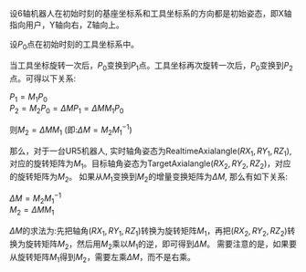 设6轴机器人在初始时刻的基座坐标系和工具坐标系的方向都是初始姿态，即X轴指向用户，Y轴向右，Z轴向上。


设$P_0$点在初始时刻的工具坐标系中。


当工具坐标旋转一次后，$P_0$变换到$P_1$点。工具坐标再次旋转一次后，$P_0$变换到$P_2$点。可得以下关系:

$P_1=M_1P_0$  
$P_2=M_2P_0=\Delta MP_1=\Delta MM_1P_0$  

则$M_2=\Delta MM_1$  (即:$\Delta M=M_2M_1^{-1}$)  


那么，对于一台UR5机器人, 实时轴角姿态为RealtimeAxialangle$(RX_1,RY_1,RZ_1)$,对应的旋转矩阵为$M_1$。目标轴角姿态为TargetAxialangle$(RX_2,RY_2,RZ_2)$，对应的旋转矩阵为$M_2$。 如果从$M_1$变换到$M_2$的增量变换矩阵为$\Delta M$, 那么有如下关系:  

$\Delta M=M_2M_1^{-1}$  
$M_2=\Delta MM_1$  

$\Delta M$的求法为:先把轴角$(RX_1,RY_1,RZ_1)$转换为旋转矩阵$M_1$，再把$(RX_2,RY_2,RZ_2)$转换为旋转矩阵$M_2$，然后用$M_2$乘以$M_1$的逆，即可得到$\Delta M$。 需要注意的是，如果要从旋转矩阵$M_1$得到$M_2$，需要左乘$\Delta M$，而不是右乘。
